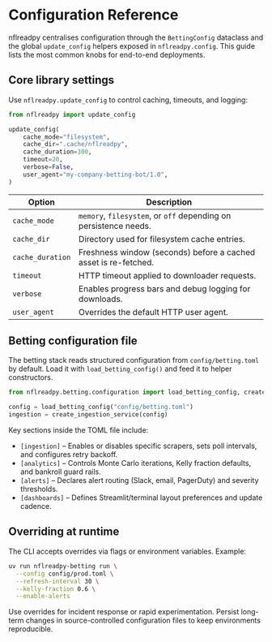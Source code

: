 # Configuration Reference

nflreadpy centralises configuration through the `BettingConfig` dataclass and the global
`update_config` helpers exposed in `nflreadpy.config`. This guide lists the most common knobs
for end-to-end deployments.

## Core library settings

Use `nflreadpy.update_config` to control caching, timeouts, and logging:

```python
from nflreadpy import update_config

update_config(
    cache_mode="filesystem",
    cache_dir=".cache/nflreadpy",
    cache_duration=300,
    timeout=20,
    verbose=False,
    user_agent="my-company-betting-bot/1.0",
)
```

| Option | Description |
| --- | --- |
| `cache_mode` | `memory`, `filesystem`, or `off` depending on persistence needs. |
| `cache_dir` | Directory used for filesystem cache entries. |
| `cache_duration` | Freshness window (seconds) before a cached asset is re-fetched. |
| `timeout` | HTTP timeout applied to downloader requests. |
| `verbose` | Enables progress bars and debug logging for downloads. |
| `user_agent` | Overrides the default HTTP user agent. |

## Betting configuration file

The betting stack reads structured configuration from `config/betting.toml` by default. Load
it with `load_betting_config()` and feed it to helper constructors.

```python
from nflreadpy.betting.configuration import load_betting_config, create_ingestion_service

config = load_betting_config("config/betting.toml")
ingestion = create_ingestion_service(config)
```

Key sections inside the TOML file include:

- `[ingestion]` – Enables or disables specific scrapers, sets poll intervals, and configures
  retry backoff.
- `[analytics]` – Controls Monte Carlo iterations, Kelly fraction defaults, and bankroll guard
  rails.
- `[alerts]` – Declares alert routing (Slack, email, PagerDuty) and severity thresholds.
- `[dashboards]` – Defines Streamlit/terminal layout preferences and update cadence.

## Overriding at runtime

The CLI accepts overrides via flags or environment variables. Example:

```bash
uv run nflreadpy-betting run \
  --config config/prod.toml \
  --refresh-interval 30 \
  --kelly-fraction 0.6 \
  --enable-alerts
```

Use overrides for incident response or rapid experimentation. Persist long-term changes in
source-controlled configuration files to keep environments reproducible.
